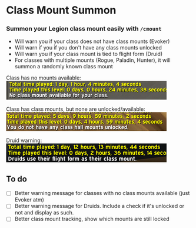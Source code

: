 # Class Mount Summon

### Summon your Legion class mount easily with ```/cmount```

- Will warn you if your class does not have class mounts (Evoker)
- Will warn if you if you don't have any class mounts unlocked
- Will warn you if your class mount is tied to flight form (Druid)
- For classes with multiple mounts (Rogue, Paladin, Hunter), it will summon a randomly known class mount

Class has no mounts available:  
![No class mounts for class](Images/nomountsforclass.png "No class mounts for class")

Class has class mounts, but none are unlocked/available:  
![No class mounts unlocked](Images/nomountsunlocked.png "No class mounts unlocked")

Druid warning:  
![Druid warning](Images/druidwarning.png "Druid warning")


## To do
- [ ] Better warning message for classes with no class mounts available (just Evoker atm)
- [ ] Better warning message for Druids. Include a check if it's unlocked or not and display as such.
- [ ] Better class mount tracking, show which mounts are still locked
